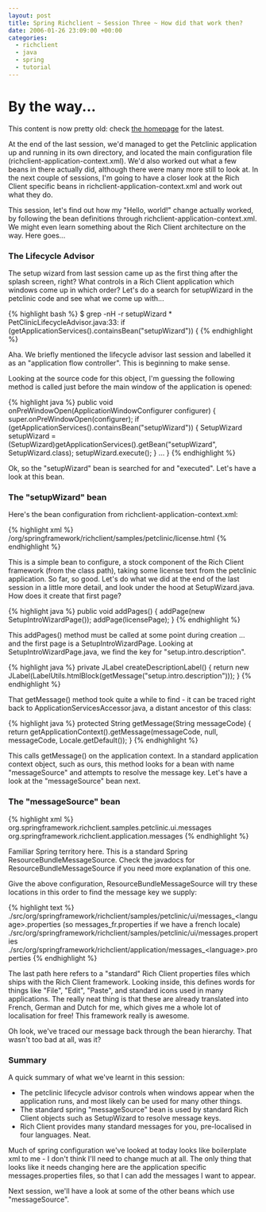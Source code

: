 ```yaml
---
layout: post
title: Spring Richclient ~ Session Three ~ How did that work then?
date: 2006-01-26 23:09:00 +00:00
categories:
  - richclient 
  - java 
  - spring
  - tutorial
---
```

<div class='alert'><h1>By the way...</h1><p>This content is now pretty old: check <a href='/'>the homepage</a> for the latest.</p></div>
          
<p>At the end of the last session, we'd managed to get the Petclinic application up and running in its own directory, and located the main configuration file (richclient-application-context.xml). We'd also worked out what a few beans in there actually did, although there were many more still to look at. In the next couple of sessions, I'm going to have a closer look at the Rich Client specific beans in richclient-application-context.xml and work out what they do. </p>
<p>This session, let's find out how my "Hello, world!" change actually worked, by following the bean definitions through richclient-application-context.xml. We might even learn something about the Rich Client architecture on the way. Here goes...</p>
<h3>The Lifecycle Advisor</h3>
<p>The setup wizard from last session came up as the first thing after the splash screen, right? What controls in a Rich Client application which windows come up in which order? Let's do a search for setupWizard in the petclinic code and see what we come up with...</p>
<p>{% highlight bash %}
$ grep -nH -r setupWizard *
PetClinicLifecycleAdvisor.java:33:        if (getApplicationServices().containsBean("setupWizard")) {
{% endhighlight %}</p>
<p>Aha. We briefly mentioned the lifecycle advisor last session and labelled it as an "application flow controller". This is beginning to make sense.</p>
<p>Looking at the source code for this object, I'm guessing the following method is called just before the main window of the application is opened:</p>
<p>{% highlight java %}
    public void onPreWindowOpen(ApplicationWindowConfigurer configurer) {
        super.onPreWindowOpen(configurer);
        if (getApplicationServices().containsBean("setupWizard")) {
            SetupWizard setupWizard = (SetupWizard)getApplicationServices().getBean("setupWizard", SetupWizard.class);
            setupWizard.execute();
        }
		...
    }
{% endhighlight %}</p>
<p>Ok, so the "setupWizard" bean is searched for and "executed". Let's have a look at this bean.</p>
<h3>The "setupWizard" bean</h3>
<p>Here's the bean configuration from richclient-application-context.xml:</p>
<p>{% highlight xml %}
	<bean id="setupWizard"
		class="org.springframework.richclient.application.setup.SetupWizard">
<property name="licenseTextLocation">
			<value>/org/springframework/richclient/samples/petclinic/license.html</value>
		</property>
	</bean>
{% endhighlight %}</p>
<p>This is a simple bean to configure, a stock component of the Rich Client framework (from the class path), taking some license text from the petclinic application. So far, so good. Let's do what we did at the end of the last session in a little more detail, and look under the hood at SetupWizard.java. How does it create that first page?</p>
<p>{% highlight java %}
    public void addPages() {
        addPage(new SetupIntroWizardPage());
        addPage(licensePage);
    }
{% endhighlight %}</p>
<p>This addPages() method must be called at some point during creation ... and the first page is a SetupIntroWizardPage. Looking at SetupIntroWizardPage.java, we find the key for "setup.intro.description".</p>
<p>{% highlight java %}
    private JLabel createDescriptionLabel() {
        return new JLabel(LabelUtils.htmlBlock(getMessage("setup.intro.description")));
    }
{% endhighlight %}</p>
<p>That getMessage() method took quite a while to find - it can be traced right back to ApplicationServicesAccessor.java, a distant ancestor of this class:</p>
<p>{% highlight java %}
    protected String getMessage(String messageCode) {
        return getApplicationContext().getMessage(messageCode, null, messageCode, Locale.getDefault());
    }
{% endhighlight %}</p>
<p>This calls getMessage() on the application context. In a standard application context object, such as ours, this method looks for a bean with name "messageSource" and attempts to resolve the message key. Let's have a look at the "messageSource" bean next.</p>
<h3>The "messageSource" bean</h3>
<p>{% highlight xml %}
	<bean id="messageSource"
		class="org.springframework.context.support.ResourceBundleMessageSource">
<property name="basenames">
<list>
				<value>org.springframework.richclient.samples.petclinic.ui.messages</value>
				<value>org.springframework.richclient.application.messages</value>
			</list>
		</property>
	</bean>
{% endhighlight %}</p>
<p>Familiar Spring territory here. This is a standard Spring ResourceBundleMessageSource. Check the javadocs for ResourceBundleMessageSource if you need more explanation of this one.</p>
<p>Give the above configuration, ResourceBundleMessageSource will try these locations in this order to find the message key we supply:</p>
<p>{% highlight text %}
./src/org/springframework/richclient/samples/petclinic/ui/messages_&lt;language&gt;.properties
   (so messages_fr.properties if we have a french locale)
./src/org/springframework/richclient/samples/petclinic/ui/messages.properties
./src/org/springframework/richclient/application/messages_&lt;language&gt;.properties
{% endhighlight %}</p>
<p>The last path here refers to a "standard" Rich Client properties files which ships with the Rich Client framework. Looking inside, this defines words for things like "File", "Edit", "Paste", and standard icons used in many applications. The really neat thing is that these are already translated into French, German and Dutch for me, which gives me a whole lot of localisation for free! This framework really is awesome.</p>
<p>Oh look, we've traced our message back through the bean hierarchy. That wasn't too bad at all, was it?</p>
<h3>Summary</h3>
<p>A quick summary of what we've learnt in this session:</p>
<ul>
<li>The petclinic lifecycle advisor controls when windows appear when the application runs, and most likely can be used for many other things.</li>
<li>The standard spring "messageSource" bean is used by standard Rich Client objects such as SetupWizard to resolve message keys.</li>
<li>Rich Client provides many standard messages for you, pre-localised in four languages. Neat.</li>
</ul>
<p>Much of spring configuration we've looked at today looks like boilerplate xml to me - I don't think I'll need to change much at all. The only thing that looks like it needs changing here are the application specific messages.properties files, so that I can add the messages I want to appear.</p>
<p>Next session, we'll have a look at some of the other beans which use "messageSource".</p>
